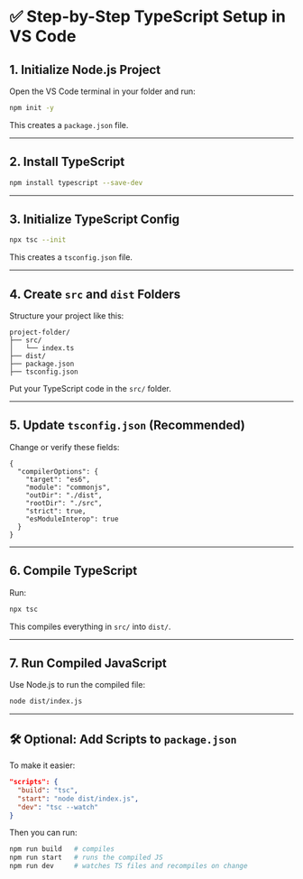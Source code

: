 # ✅ Step-by-Step TypeScript Setup in VS Code

## 1. Initialize Node.js Project

Open the VS Code terminal in your folder and run:

```bash
npm init -y
```

This creates a `package.json` file.

---

## 2. Install TypeScript

```bash
npm install typescript --save-dev
```

---

## 3. Initialize TypeScript Config

```bash
npx tsc --init
```

This creates a `tsconfig.json` file.

---

## 4. Create `src` and `dist` Folders

Structure your project like this:

```
project-folder/
├── src/
│   └── index.ts
├── dist/
├── package.json
├── tsconfig.json
```

Put your TypeScript code in the `src/` folder.

---

## 5. Update `tsconfig.json` (Recommended)

Change or verify these fields:

```jsonc
{
  "compilerOptions": {
    "target": "es6",
    "module": "commonjs",
    "outDir": "./dist",
    "rootDir": "./src",
    "strict": true,
    "esModuleInterop": true
  }
}
```

---

## 6. Compile TypeScript

Run:

```bash
npx tsc
```

This compiles everything in `src/` into `dist/`.

---

## 7. Run Compiled JavaScript

Use Node.js to run the compiled file:

```bash
node dist/index.js
```

---

## 🛠 Optional: Add Scripts to `package.json`

To make it easier:

```json
"scripts": {
  "build": "tsc",
  "start": "node dist/index.js",
  "dev": "tsc --watch"
}
```

Then you can run:

```bash
npm run build   # compiles
npm run start   # runs the compiled JS
npm run dev     # watches TS files and recompiles on change
```